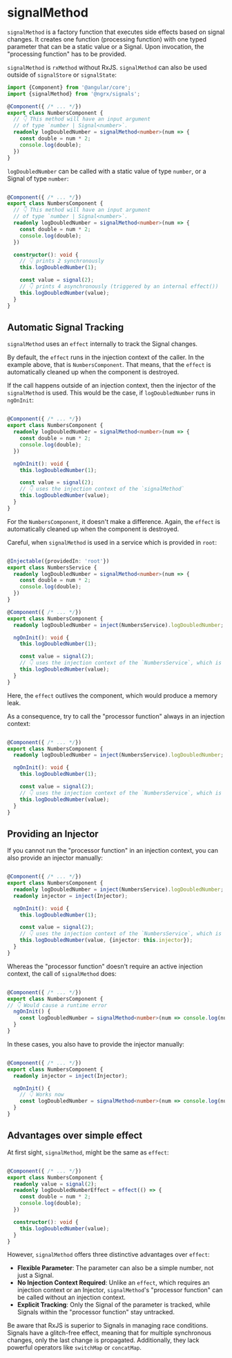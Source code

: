 # signalMethod

`signalMethod` is a factory function that executes side effects based on signal changes. It creates one function (processing function) with one typed parameter that can be a static value or a Signal. Upon invocation, the "processing function" has to be provided.

`signalMethod` is `rxMethod` without RxJS. `signalMethod` can also be used outside of `signalStore` or `signalState`:

```ts
import {Component} from '@angular/core';
import {signalMethod} from '@ngrx/signals';

@Component({ /* ... */})
export class NumbersComponent {
  // 👇 This method will have an input argument
  // of type `number | Signal<number>`.
  readonly logDoubledNumber = signalMethod<number>(num => {
    const double = num * 2;
    console.log(double);
  })
}
```

`logDoubledNumber` can be called with a static value of type `number`, or a Signal of type `number`:

```ts

@Component({ /* ... */})
export class NumbersComponent {
  // 👇 This method will have an input argument
  // of type `number | Signal<number>`.
  readonly logDoubledNumber = signalMethod<number>(num => {
    const double = num * 2;
    console.log(double);
  })

  constructor(): void {
    // 👇 prints 2 synchronously
    this.logDoubledNumber(1);

    const value = signal(2);
    // 👇 prints 4 asynchronously (triggered by an internal effect())
    this.logDoubledNumber(value);
  }
}
```

## Automatic Signal Tracking

`signalMethod` uses an `effect` internally to track the Signal changes.

By default, the `effect` runs in the injection context of the caller. In the example above, that is `NumbersComponent`. That means, that the `effect` is automatically cleaned up when the component is destroyed.

If the call happens outside of an injection context, then the injector of the `signalMethod` is used. This would be the case, if `logDoubledNumber` runs in `ngOnInit`:

```ts

@Component({ /* ... */})
export class NumbersComponent {
  readonly logDoubledNumber = signalMethod<number>(num => {
    const double = num * 2;
    console.log(double);
  })

  ngOnInit(): void {
    this.logDoubledNumber(1);

    const value = signal(2);
    // 👇 uses the injection context of the `signalMethod`
    this.logDoubledNumber(value);
  }
}
```

For the `NumbersComponent`, it doesn't make a difference. Again, the `effect` is automatically cleaned up when the component is destroyed.

Careful, when `signalMethod` is used in a service which is provided in `root`:

```ts

@Injectable({providedIn: 'root'})
export class NumbersService {
  readonly logDoubledNumber = signalMethod<number>(num => {
    const double = num * 2;
    console.log(double);
  })
}

@Component({ /* ... */})
export class NumbersComponent {
  readonly logDoubledNumber = inject(NumbersService).logDoubledNumber;

  ngOnInit(): void {
    this.logDoubledNumber(1);

    const value = signal(2);
    // 👇 uses the injection context of the `NumbersService`, which is root.
    this.logDoubledNumber(value);
  }
}
```

Here, the `effect` outlives the component, which would produce a memory leak.

As a consequence, try to call the "processor function" always in an injection context:

```ts

@Component({ /* ... */})
export class NumbersComponent {
  readonly logDoubledNumber = inject(NumbersService).logDoubledNumber;

  ngOnInit(): void {
    this.logDoubledNumber(1);

    const value = signal(2);
    // 👇 uses the injection context of the `NumbersService`, which is root.
    this.logDoubledNumber(value);
  }
}
```

## Providing an Injector

If you cannot run the "processor function" in an injection context, you can also provide an injector manually:

```ts

@Component({ /* ... */})
export class NumbersComponent {
  readonly logDoubledNumber = inject(NumbersService).logDoubledNumber;
  readonly injector = inject(Injector);

  ngOnInit(): void {
    this.logDoubledNumber(1);

    const value = signal(2);
    // 👇 uses the injection context of the `NumbersService`, which is root.
    this.logDoubledNumber(value, {injector: this.injector});
  }
}
```

Whereas the "processor function" doesn't require an active injection context, the call of `signalMethod` does:

```ts

@Component({ /* ... */})
export class NumbersComponent {
// 👇 Would cause a runtime error
  ngOnInit() {
    const logDoubledNumber = signalMethod<number>(num => console.log(num * 2));
  }
}
```

In these cases, you also have to provide the injector manually:

```ts

@Component({ /* ... */})
export class NumbersComponent {
  readonly injector = inject(Injector);

  ngOnInit() {
    // 👇 Works now
    const logDoubledNumber = signalMethod<number>(num => console.log(num * 2), {injector: this.injector});
  }
}
```

## Advantages over simple effect

At first sight, `signalMethod`, might be the same as `effect`:

```ts

@Component({ /* ... */})
export class NumbersComponent {
  readonly value = signal(2);
  readonly logDoubledNumberEffect = effect(() => {
    const double = num * 2;
    console.log(double);
  })

  constructor(): void {
    this.logDoubledNumber(value);
  }
}
```

However, `signalMethod` offers three distinctive advantages over `effect`:

- **Flexible Parameter**: The parameter can also be a simple number, not just a Signal.
- **No Injection Context Required**: Unlike an `effect`, which requires an injection context or an Injector, `signalMethod`'s "processor function" can be called without an injection context.
- **Explicit Tracking**: Only the Signal of the parameter is tracked, while Signals within the "processor function" stay untracked.


<div class="alert is-helpful">

Be aware that RxJS is superior to Signals in managing race conditions. Signals have a glitch-free effect, meaning that for multiple synchronous changes, only the last change is propagated. Additionally, they lack powerful operators like `switchMap` or `concatMap`.

</div>
